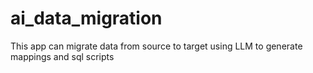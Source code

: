 # ai_data_migration
This app can migrate data from source to target using LLM to generate mappings and sql scripts
